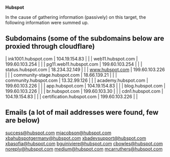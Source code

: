 **Hubspot**

In the cause of gathering information (passively) on this target, the following information were summed up.

Subdomains (some of the subdomains below are proxied through cloudflare)
--

| ink1001.hubspot.com | 104.19.154.83 |  |
| web11.hubspot.com | 199.60.103.254 |  |
| pg11.web11.hubspot.com | 199.60.103.254 |  |
| status.hubspot.com | 18.234.32.149 |  |
| www.hubspot.com | 199.60.103.226 |  |
| community-stage.hubspot.com | 18.66.139.21 |  |
| community.hubspot.com | 13.32.99.126 |  |
| academy.hubspot.com | 199.60.103.226 |  |
| app.hubspot.com | 104.19.154.83 |  |
| blog.hubspot.com | 199.60.103.226 |  |
| br.hubspot.com | 199.60.103.30 |  |
| cdn1.hubspot.com | 104.19.154.83 |  |
| certification.hubspot.com | 199.60.103.226 |  |

Emails (a lot of mail addresses were found, few are below)
--

success@hubspot.com
mjacobson@hubspot.com
xbahubspotgermany@hubspot.com
xbadevsupport@hubspot.com
xbasofia@hubspot.com
bguiniviere@hubspot.com
cbowles@hubspot.com
noreply@hubspot.com
medium@hubspot.com
mcarruthers@hubspot.com
